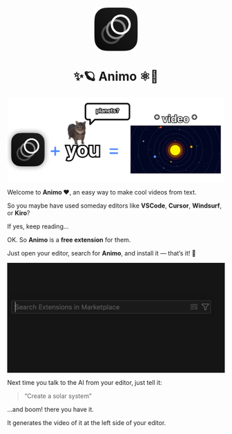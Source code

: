 <p align="center">
  <img
    src=".github/logo.png"
    align="center"
    width="100"
    alt="Animo"
    title="Animo"
  />
  <h1 align="center">✨🪐 Animo ⚛️🩶</h1>
</p>


<p align="center">
  <img
    src=".github/preview.png"
    align="center"
    alt="Animo"
    title="Animo"
  />
</p>


Welcome to **Animo ❤️**, an easy way to make cool videos from text.

So you maybe have used someday editors like **VSCode**, **Cursor**, **Windsurf**, or **Kiro**?

If yes, keep reading...

OK. So **Animo** is a **free extension** for them.  

Just open your editor, search for **Animo**, and install it — that’s it! 🥹


<p align="center">
  <img
    src=".github/tutorial.gif"
    align="center"
    alt="Tutorial"
    title="Tutorial"
  />
</p>


Next time you talk to the AI from your editor, just tell it:  
> “Create a solar system”

…and boom! there you have it.

It generates the video of it at the left side of your editor.

